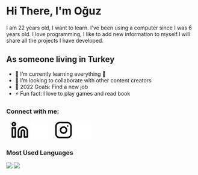 #  Hi There, I'm Oğuz 

I am 22 years old, I want to learn. I've been using a computer since I was 6 years old. I love programming, I like to add new information to myself.I will share all the projects I have developed.


## As someone living in Turkey
- 🌱 I’m currently learning everything 🤣
- 👯 I’m looking to collaborate with other content creators
- 🥅 2022 Goals: Find a new job
- ⚡ Fun fact: I love to play games and read book 

### Connect with me:

&nbsp;&nbsp;
[![website](./img/linkedin-light.svg)](https://www.linkedin.com/in/oguzhansadikoglu/#gh-light-mode-only)
[![website](./img/linkedin-dark.svg)](https://www.linkedin.com/in/oguzhansadikoglu/#gh-dark-mode-only)
&nbsp;&nbsp;
[![website](./img/instagram-light.svg)](https://www.instagram.com/ouz.spy#gh-light-mode-only)
[![website](./img/instagram-dark.svg)](https://www.instagram.com/ouz.spy#gh-dark-mode-only)

### Most Used Languages


<img src="https://github-readme-stats.vercel.app/api?username=Reena-dll&&show_icons=true&title_color=ffffff&icon_color=bb2acf&text_color=daf7dc&bg_color=151515">
<img src="https://github-readme-stats.vercel.app/api/top-langs/?username=Reena-dll&layout=compact&theme=dark" width="500" >

<!--
**Reena-dll/Reena-dll** is a ✨ _special_ ✨ repository because its `README.md` (this file) appears on your GitHub profile.

Here are some ideas to get you started:

- 🔭 I’m currently working on ...
- 🌱 I’m currently learning ...
- 👯 I’m looking to collaborate on ...
- 🤔 I’m looking for help with ...
- 💬 Ask me about ...
- 📫 How to reach me: ...
- 😄 Pronouns: ...
- ⚡ Fun fact: ...
-->
